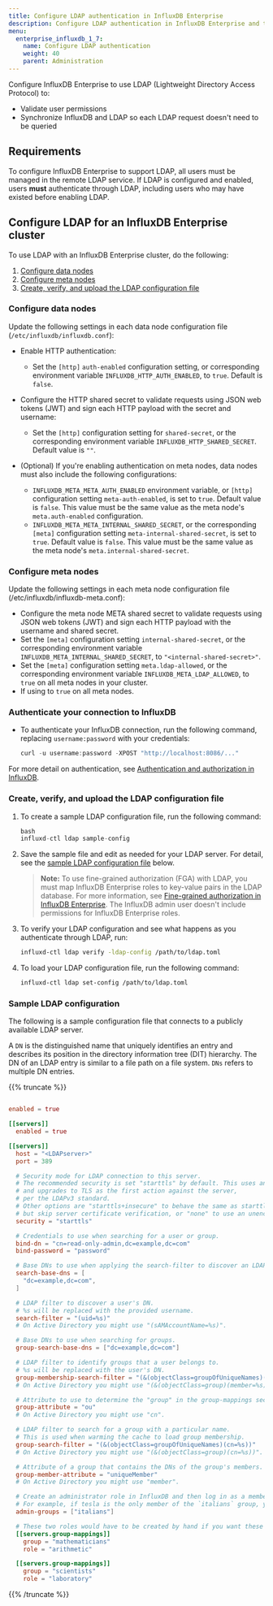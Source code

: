 ```yaml
---
title: Configure LDAP authentication in InfluxDB Enterprise
description: Configure LDAP authentication in InfluxDB Enterprise and test LDAP connectivity.
menu:
  enterprise_influxdb_1_7:
    name: Configure LDAP authentication
    weight: 40
    parent: Administration
---
```


Configure InfluxDB Enterprise to use LDAP (Lightweight Directory Access Protocol) to:

- Validate user permissions
- Synchronize InfluxDB and LDAP so each LDAP request doesn't need to be queried

## Requirements

To configure InfluxDB Enterprise to support LDAP, all users must be managed in the remote LDAP service.
If LDAP is configured and enabled, users **must** authenticate through LDAP, including users who may have existed before enabling LDAP.

## Configure LDAP for an InfluxDB Enterprise cluster

To use LDAP with an InfluxDB Enterprise cluster, do the following:

1. [Configure data nodes](#configure-data-nodes)
2. [Configure meta nodes](#configure-meta-nodes)
3. [Create, verify, and upload the LDAP configuration file](#create-verify-and-upload-the-ldap-configuration-file)

### Configure data nodes

Update the following settings in each data node configuration file (`/etc/influxdb/influxdb.conf`):

- Enable HTTP authentication:
  - Set the `[http]` `auth-enabled` configuration setting, or corresponding environment variable `INFLUXDB_HTTP_AUTH_ENABLED`, to `true`.
    Default is `false`.
- Configure the HTTP shared secret to validate requests using JSON web tokens (JWT) and sign each HTTP payload with the secret and username:
  - Set the `[http]` configuration setting for `shared-secret`, or the corresponding environment variable `INFLUXDB_HTTP_SHARED_SECRET`.
    Default value is `""`.
- (Optional) If you're enabling authentication on meta nodes, data nodes must also include the following configurations:

  - `INFLUXDB_META_META_AUTH_ENABLED` environment variable, or `[http]` configuration setting `meta-auth-enabled`, is set to `true`.
    Default value is `false`.
    This value must be the same value as the meta node's `meta.auth-enabled` configuration.
  - `INFLUXDB_META_META_INTERNAL_SHARED_SECRET`, or the corresponding `[meta]` configuration setting `meta-internal-shared-secret`, is set to `true`.
    Default value is `false`.
    This value must be the same value as the meta node's `meta.internal-shared-secret`.

### Configure meta nodes

Update the following settings in each meta node configuration file (/etc/influxdb/influxdb-meta.conf):

- Configure the meta node META shared secret to validate requests using JSON web tokens (JWT) and sign each HTTP payload with the username and shared secret.
- Set the `[meta]` configuration setting `internal-shared-secret`, or the corresponding environment variable `INFLUXDB_META_INTERNAL_SHARED_SECRET`, to `"<internal-shared-secret>"`.
- Set the `[meta]` configuration setting `meta.ldap-allowed`, or the corresponding environment variable `INFLUXDB_META_LDAP_ALLOWED`, to `true` on all meta nodes in your cluster.
- If using  to `true` on all meta nodes.

### Authenticate your connection to InfluxDB

- To authenticate your InfluxDB connection, run the following command, replacing `username:password` with your credentials:

    ```js
    curl -u username:password -XPOST "http://localhost:8086/..."
    ```

For more detail on authentication, see [Authentication and authorization in InfluxDB](/influxdb/v1.7/administration/authentication_and_authorization/).

### Create, verify, and upload the LDAP configuration file

1. To create a sample LDAP configuration file, run the following command:

    ```js
    bash
    influxd-ctl ldap sample-config
    ```

2. Save the sample file and edit as needed for your LDAP server.
   For detail, see the [sample LDAP configuration file](#sample-ldap-configuration) below.

    > **Note:** To use fine-grained authorization (FGA) with LDAP, you must map InfluxDB Enterprise roles to key-value pairs in the LDAP database.
    For more information, see [Fine-grained authorization in InfluxDB Enterprise](/enterprise_influxdb/v1.7/guides/fine-grained-authorization/).
    The InfluxDB admin user doesn't include permissions for InfluxDB Enterprise roles.

3. To verify your LDAP configuration and see what happens as you authenticate through LDAP, run:

    ```bash
    influxd-ctl ldap verify -ldap-config /path/to/ldap.toml
    ```

4. To load your LDAP configuration file, run the following command:

    ```bash
    influxd-ctl ldap set-config /path/to/ldap.toml
    ```

### Sample LDAP configuration

The following is a sample configuration file that connects to a publicly available LDAP server.

A `DN` is the distinguished name that uniquely identifies an entry and describes its position in the directory information tree (DIT) hierarchy.
The DN of an LDAP entry is similar to a file path on a file system.
`DNs` refers to multiple DN entries.

{{% truncate %}}
```toml

enabled = true

[[servers]]
  enabled = true

[[servers]]
  host = "<LDAPserver>"
  port = 389

  # Security mode for LDAP connection to this server.
  # The recommended security is set "starttls" by default. This uses an initial unencrypted connection
  # and upgrades to TLS as the first action against the server,
  # per the LDAPv3 standard.
  # Other options are "starttls+insecure" to behave the same as starttls
  # but skip server certificate verification, or "none" to use an unencrypted connection.
  security = "starttls"

  # Credentials to use when searching for a user or group.
  bind-dn = "cn=read-only-admin,dc=example,dc=com"
  bind-password = "password"

  # Base DNs to use when applying the search-filter to discover an LDAP user.
  search-base-dns = [
    "dc=example,dc=com",
  ]

  # LDAP filter to discover a user's DN.
  # %s will be replaced with the provided username.
  search-filter = "(uid=%s)"
  # On Active Directory you might use "(sAMAccountName=%s)".

  # Base DNs to use when searching for groups.
  group-search-base-dns = ["dc=example,dc=com"]

  # LDAP filter to identify groups that a user belongs to.
  # %s will be replaced with the user's DN.
  group-membership-search-filter = "(&(objectClass=groupOfUniqueNames)(uniqueMember=%s))"
  # On Active Directory you might use "(&(objectClass=group)(member=%s))".

  # Attribute to use to determine the "group" in the group-mappings section.
  group-attribute = "ou"
  # On Active Directory you might use "cn".

  # LDAP filter to search for a group with a particular name.
  # This is used when warming the cache to load group membership.
  group-search-filter = "(&(objectClass=groupOfUniqueNames)(cn=%s))"
  # On Active Directory you might use "(&(objectClass=group)(cn=%s))".

  # Attribute of a group that contains the DNs of the group's members.
  group-member-attribute = "uniqueMember"
  # On Active Directory you might use "member".

  # Create an administrator role in InfluxDB and then log in as a member of the admin LDAP group. Only members of a group with the administrator role can complete admin tasks. 
  # For example, if tesla is the only member of the `italians` group, you must log in as tesla/password.
  admin-groups = ["italians"]

  # These two roles would have to be created by hand if you want these LDAP group memberships to do anything.
  [[servers.group-mappings]]
    group = "mathematicians"
    role = "arithmetic"

  [[servers.group-mappings]]
    group = "scientists"
    role = "laboratory"

```
{{% /truncate %}}
